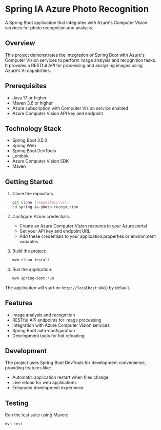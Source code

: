 # Spring IA Azure Photo Recognition

A Spring Boot application that integrates with Azure's Computer Vision services for photo recognition and analysis.

## Overview

This project demonstrates the integration of Spring Boot with Azure's Computer Vision services to perform image analysis and recognition tasks. It provides a RESTful API for processing and analyzing images using Azure's AI capabilities.

## Prerequisites

- Java 17 or higher
- Maven 3.6 or higher
- Azure subscription with Computer Vision service enabled
- Azure Computer Vision API key and endpoint

## Technology Stack

- Spring Boot 3.5.0
- Spring Web
- Spring Boot DevTools
- Lombok
- Azure Computer Vision SDK
- Maven

## Getting Started

1. Clone the repository:
   ```bash
   git clone [repository-url]
   cd spring-ia-photo-recognition
   ```

2. Configure Azure credentials:
   - Create an Azure Computer Vision resource in your Azure portal
   - Get your API key and endpoint URL
   - Add these credentials to your application.properties or environment variables

3. Build the project:
   ```bash
   mvn clean install
   ```

4. Run the application:
   ```bash
   mvn spring-boot:run
   ```

The application will start on `http://localhost:8080` by default.

## Features

- Image analysis and recognition
- RESTful API endpoints for image processing
- Integration with Azure Computer Vision services
- Spring Boot auto-configuration
- Development tools for hot reloading

## Development

The project uses Spring Boot DevTools for development convenience, providing features like:
- Automatic application restart when files change
- Live reload for web applications
- Enhanced development experience

## Testing

Run the test suite using Maven:
```bash
mvn test
```
